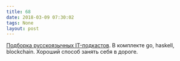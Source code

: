 ```yaml
---
title: 68
date: 2018-03-09 07:30:02
tags: None
layout: post
---
```


[Подборка русскоязычных IT-подкастов](https://github.com/AveVlad/russia-it-podcast). В комплекте go, haskell, blockchain. Хороший способ занять себя в дороге.
